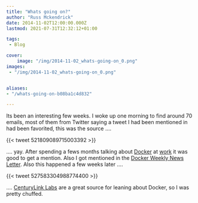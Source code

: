 ```yaml
---
title: "Whats going on?"
author: "Russ Mckendrick"
date: 2014-11-02T12:00:00.000Z
lastmod: 2021-07-31T12:32:12+01:00

tags:
 - Blog

cover:
    image: "/img/2014-11-02_whats-going-on_0.png" 
images:
 - "/img/2014-11-02_whats-going-on_0.png"


aliases:
- "/whats-going-on-b08ba1c4d832"

---
```


Its been an interesting few weeks. I woke up one morning to find around 70 emails, most of them from Twitter saying a tweet I had been mentioned in had been favorited, this was the source ….

{{< tweet 521809089715003392 >}}

…. yay. After spending a fews months talking about [Docker](https://docker.com) at [work](https://www.reconnix.com) it was good to get a mention. Also I got mentioned in the [Docker Weekly News Letter](http://go.docker.com/webmail/44082/112029719/09492912a609c13608a6e6b4d354d457). Also this happened a few weeks later ….

{{< tweet 527583304988774400 >}}

…. [CenturyLink Labs](http://www.centurylinklabs.com) are a great source for leaning about Docker, so I was pretty chuffed.
